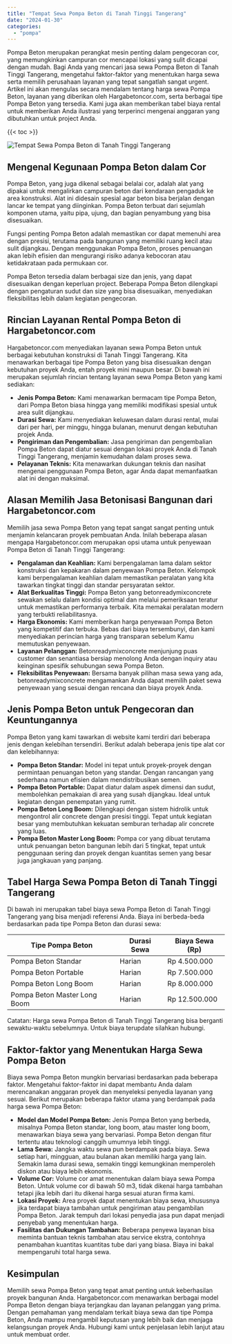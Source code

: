 ```yaml
---
title: "Tempat Sewa Pompa Beton di Tanah Tinggi Tangerang"
date: "2024-01-30"
categories: 
  - "pompa"
---
```




Pompa Beton merupakan perangkat mesin penting dalam pengecoran cor, yang memungkinkan campuran cor mencapai lokasi yang sulit dicapai dengan mudah. Bagi Anda yang mencari jasa sewa Pompa Beton di Tanah Tinggi Tangerang, mengetahui faktor-faktor yang menentukan harga sewa serta memilih perusahaan layanan yang tepat sangatlah sangat urgent. Artikel ini akan mengulas secara mendalam tentang harga sewa Pompa Beton, layanan yang diberikan oleh Hargabetoncor.com, serta berbagai tipe Pompa Beton yang tersedia. Kami juga akan memberikan tabel biaya rental untuk memberikan Anda ilustrasi yang terperinci mengenai anggaran yang dibutuhkan untuk project Anda.

{{< toc >}}

![Tempat Sewa Pompa Beton di Tanah Tinggi Tangerang](https://hargareadymixid.github.io/pompa/concrete-pump%20(6).png)

## Mengenal Kegunaan Pompa Beton dalam Cor

Pompa Beton, yang juga dikenal sebagai belalai cor, adalah alat yang dipakai untuk mengalirkan campuran beton dari kendaraan pengaduk ke area konstruksi. Alat ini didesain spesial agar beton bisa berjalan dengan lancar ke tempat yang diinginkan. Pompa Beton terbuat dari sejumlah komponen utama, yaitu pipa, ujung, dan bagian penyambung yang bisa disesuaikan.

Fungsi penting Pompa Beton adalah memastikan cor dapat memenuhi area dengan presisi, terutama pada bangunan yang memiliki ruang kecil atau sulit dijangkau. Dengan menggunakan Pompa Beton, proses penuangan akan lebih efisien dan mengurangi risiko adanya kebocoran atau ketidakrataan pada permukaan cor.

Pompa Beton tersedia dalam berbagai size dan jenis, yang dapat disesuaikan dengan keperluan project. Beberapa Pompa Beton dilengkapi dengan pengaturan sudut dan size yang bisa disesuaikan, menyediakan fleksibilitas lebih dalam kegiatan pengecoran.

## Rincian Layanan Rental Pompa Beton di Hargabetoncor.com

Hargabetoncor.com menyediakan layanan sewa Pompa Beton untuk berbagai kebutuhan konstruksi di Tanah Tinggi Tangerang. Kita menawarkan berbagai tipe Pompa Beton yang bisa disesuaikan dengan kebutuhan proyek Anda, entah proyek mini maupun besar. Di bawah ini merupakan sejumlah rincian tentang layanan sewa Pompa Beton yang kami sediakan:

- **Jenis Pompa Beton:** Kami menawarkan bermacam tipe Pompa Beton, dari Pompa Beton biasa hingga yang memiliki modifikasi spesial untuk area sulit dijangkau.
- **Durasi Sewa:** Kami menyediakan keluwesan dalam durasi rental, mulai dari per hari, per minggu, hingga bulanan, menurut dengan kebutuhan projek Anda.
- **Pengiriman dan Pengembalian:** Jasa pengiriman dan pengembalian Pompa Beton dapat diatur sesuai dengan lokasi proyek Anda di Tanah Tinggi Tangerang, menjamin kemudahan dalam proses sewa.
- **Pelayanan Teknis:** Kita menawarkan dukungan teknis dan nasihat mengenai penggunaan Pompa Beton, agar Anda dapat memanfaatkan alat ini dengan maksimal.

## Alasan Memilih Jasa Betonisasi Bangunan dari Hargabetoncor.com

Memilih jasa sewa Pompa Beton yang tepat sangat sangat penting untuk menjamin kelancaran proyek pembuatan Anda. Inilah beberapa alasan mengapa Hargabetoncor.com merupakan opsi utama untuk penyewaan Pompa Beton di Tanah Tinggi Tangerang:

- **Pengalaman dan Keahlian:** Kami berpengalaman lama dalam sektor konstruksi dan kepakaran dalam penyewaan Pompa Beton. Kelompok kami berpengalaman keahlian dalam memastikan peralatan yang kita tawarkan tingkat tinggi dan standar persyaratan sektor.
- **Alat Berkualitas Tinggi:** Pompa Beton yang betonreadymixconcrete sewakan selalu dalam kondisi optimal dan melalui pemeriksaan teratur untuk memastikan performanya terbaik. Kita memakai peralatan modern yang terbukti reliabilitasnya.
- **Harga Ekonomis:** Kami memberikan harga penyewaan Pompa Beton yang kompetitif dan terbuka. Bebas dari biaya tersembunyi, dan kami menyediakan perincian harga yang transparan sebelum Kamu memutuskan penyewaan.
- **Layanan Pelanggan:** Betonreadymixconcrete menjunjung puas customer dan senantiasa bersiap menolong Anda dengan inquiry atau keinginan spesifik sehubungan sewa Pompa Beton.
- **Fleksibilitas Penyewaan:** Bersama banyak pilihan masa sewa yang ada, betonreadymixconcrete mengamankan Anda dapat memilih paket sewa penyewaan yang sesuai dengan rencana dan biaya proyek Anda.

## Jenis Pompa Beton untuk Pengecoran dan Keuntungannya

Pompa Beton yang kami tawarkan di website kami terdiri dari beberapa jenis dengan kelebihan tersendiri. Berikut adalah beberapa jenis tipe alat cor dan kelebihannya:

- **Pompa Beton Standar:** Model ini tepat untuk proyek-proyek dengan permintaan penuangan beton yang standar. Dengan rancangan yang sederhana namun efisien dalam mendistribusikan semen.
- **Pompa Beton Portable:** Dapat diatur dalam aspek dimensi dan sudut, membolehkan pemakaian di area yang susah dijangkau. Ideal untuk kegiatan dengan penempatan yang rumit.
- **Pompa Beton Long Boom:** Dilengkapi dengan sistem hidrolik untuk mengontrol alir concrete dengan presisi tinggi. Tepat untuk kegiatan besar yang membutuhkan kekuatan semburan terhadap alir concrete yang luas.
- **Pompa Beton Master Long Boom:** Pompa cor yang dibuat terutama untuk penuangan beton bangunan lebih dari 5 tingkat, tepat untuk penggunaan sering dan proyek dengan kuantitas semen yang besar juga jangkauan yang panjang.

## Tabel Harga Sewa Pompa Beton di Tanah Tinggi Tangerang

Di bawah ini merupakan tabel biaya sewa Pompa Beton di Tanah Tinggi Tangerang yang bisa menjadi referensi Anda. Biaya ini berbeda-beda berdasarkan pada tipe Pompa Beton dan durasi sewa:

| Tipe Pompa Beton | Durasi Sewa | Biaya Sewa (Rp) |
| --- | --- | --- |
| Pompa Beton Standar | Harian | Rp 4.500.000 |
| Pompa Beton Portable | Harian | Rp 7.500.000 |
| Pompa Beton Long Boom | Harian | Rp 8.000.000 |
| Pompa Beton Master Long Boom | Harian | Rp 12.500.000 |

Catatan: Harga sewa Pompa Beton di Tanah Tinggi Tangerang bisa berganti sewaktu-waktu sebelumnya. Untuk biaya terupdate silahkan hubungi.

## Faktor-faktor yang Menentukan Harga Sewa Pompa Beton

Biaya sewa Pompa Beton mungkin bervariasi berdasarkan pada beberapa faktor. Mengetahui faktor-faktor ini dapat membantu Anda dalam merencanakan anggaran proyek dan menyeleksi penyedia layanan yang sesuai. Berikut merupakan beberapa faktor utama yang berdampak pada harga sewa Pompa Beton:

- **Model dan Model Pompa Beton:** Jenis Pompa Beton yang berbeda, misalnya Pompa Beton standar, long boom, atau master long boom, menawarkan biaya sewa yang bervariasi. Pompa Beton dengan fitur tertentu atau teknologi canggih umumnya lebih tinggi.
- **Lama Sewa:** Jangka waktu sewa pun berdampak pada biaya. Sewa setiap hari, mingguan, atau bulanan akan memiliki harga yang lain. Semakin lama durasi sewa, semakin tinggi kemungkinan memperoleh diskon atau biaya lebih ekonomis.
- **Volume Cor:** Volume cor amat menentukan dalam biaya sewa Pompa Beton. Untuk volume cor di bawah 50 m3, tidak dikenai harga tambahan tetapi jika lebih dari itu dikenai harga sesuai aturan firma kami.
- **Lokasi Proyek:** Area proyek dapat menentukan biaya sewa, khususnya jika terdapat biaya tambahan untuk pengiriman atau pengambilan Pompa Beton. Jarak tempuh dari lokasi penyedia jasa pun dapat menjadi penyebab yang menentukan harga.
- **Fasilitas dan Dukungan Tambahan:** Beberapa penyewa layanan bisa meminta bantuan teknis tambahan atau service ekstra, contohnya penambahan kuantitas kuantitas tube dari yang biasa. Biaya ini bakal mempengaruhi total harga sewa.

## Kesimpulan

Memilih sewa Pompa Beton yang tepat amat penting untuk keberhasilan proyek bangunan Anda. Hargabetoncor.com menawarkan berbagai model Pompa Beton dengan biaya terjangkau dan layanan pelanggan yang prima. Dengan pemahaman yang mendalam terkait biaya sewa dan tipe Pompa Beton, Anda mampu mengambil keputusan yang lebih baik dan menjaga kelangsungan proyek Anda. Hubungi kami untuk penjelasan lebih lanjut atau untuk membuat order.
